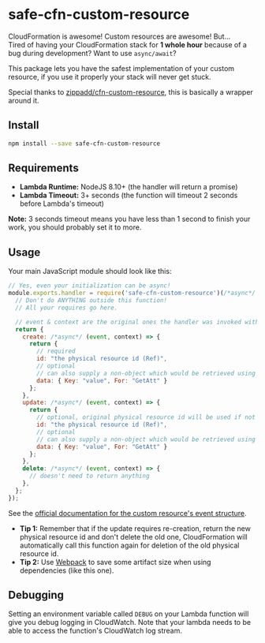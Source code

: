 # safe-cfn-custom-resource

CloudFormation is awesome! Custom resources are awesome! But... \
Tired of having your CloudFormation stack for **1 whole hour** because of a bug during development? Want to use `async/await`?

This package lets you have the safest implementation of your custom resource, if you use it properly your stack will never get stuck.

Special thanks to [zippadd/cfn-custom-resource](https://github.com/zippadd/cfn-custom-resource),
this is basically a wrapper around it.

## Install

```bash
npm install --save safe-cfn-custom-resource
```

## Requirements

* **Lambda Runtime:** NodeJS 8.10+ (the handler will return a promise)
* **Lambda Timeout:** 3+ seconds (the function will timeout 2 seconds before Lambda's timeout)

**Note:** 3 seconds timeout means you have less than 1 second to finish your work,
          you should probably set it to more.

## Usage

Your main JavaScript module should look like this:

```javascript
// Yes, even your initialization can be async!
module.exports.handler = require('safe-cfn-custom-resource')(/*async*/ () => {
  // Don't do ANYTHING outside this function!
  // All your requires go here.

  // event & context are the original ones the handler was invoked with.
  return {
    create: /*async*/ (event, context) => {
      return {
        // required
        id: "the physical resource id (Ref)",
        // optional
        // can also supply a non-object which would be retrieved using !GetAtt: [ResourceLogicalId, Data]
        data: { Key: "value", For: "GetAtt" }
      };
    },
    update: /*async*/ (event, context) => {
      return {
        // optional, original physical resource id will be used if not supplied
        id: "the physical resource id (Ref)",
        // optional
        // can also supply a non-object which would be retrieved using !GetAtt: [ResourceLogicalId, Data]
        data: { Key: "value", For: "GetAtt" }
      };
    },
    delete: /*async*/ (event, context) => {
      // doesn't need to return anything
    },
  };
});
```

See the [official documentation for the custom resource's event structure](https://docs.aws.amazon.com/AWSCloudFormation/latest/UserGuide/template-custom-resources.html).

* **Tip 1:** Remember that if the update requires re-creation, return the new physical resource id and don't delete the old one,
             CloudFormation will automatically call this function again for deletion of the old physical resource id.
* **Tip 2:** Use [Webpack](https://webpack.js.org/) to save some artifact size when using dependencies (like this one).

## Debugging

Setting an environment variable called `DEBUG` on your Lambda function will give you debug logging in CloudWatch.
Note that your lambda needs to be able to access the function's CloudWatch log stream.
